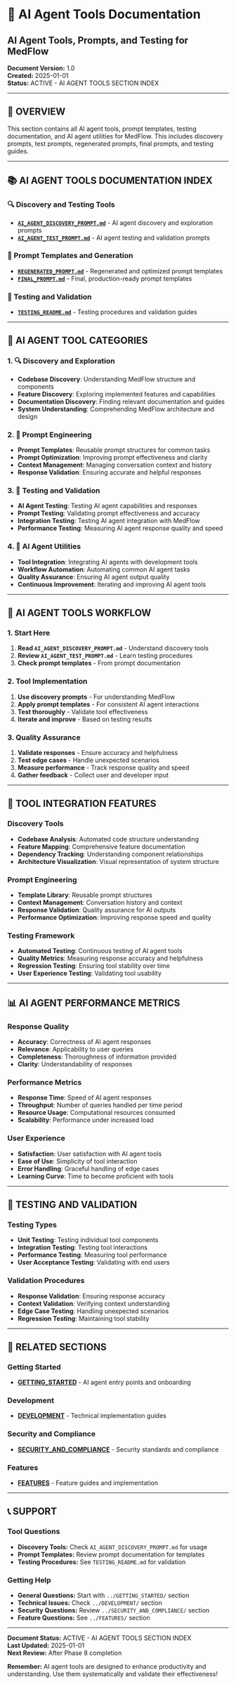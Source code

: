 # 🤖 AI Agent Tools Documentation
## AI Agent Tools, Prompts, and Testing for MedFlow

**Document Version:** 1.0  
**Created:** 2025-01-01  
**Status:** ACTIVE - AI AGENT TOOLS SECTION INDEX

---

## 🎯 **OVERVIEW**

This section contains all AI agent tools, prompt templates, testing documentation, and AI agent utilities for MedFlow. This includes discovery prompts, test prompts, regenerated prompts, final prompts, and testing guides.

---

## 📚 **AI AGENT TOOLS DOCUMENTATION INDEX**

### **🔍 Discovery and Testing Tools**
- **[`AI_AGENT_DISCOVERY_PROMPT.md`](AI_AGENT_DISCOVERY_PROMPT.md)** - AI agent discovery and exploration prompts
- **[`AI_AGENT_TEST_PROMPT.md`](AI_AGENT_TEST_PROMPT.md)** - AI agent testing and validation prompts

### **📝 Prompt Templates and Generation**
- **[`REGENERATED_PROMPT.md`](REGENERATED_PROMPT.md)** - Regenerated and optimized prompt templates
- **[`FINAL_PROMPT.md`](FINAL_PROMPT.md)** - Final, production-ready prompt templates

### **🧪 Testing and Validation**
- **[`TESTING_README.md`](TESTING_README.md)** - Testing procedures and validation guides

---

## 🎯 **AI AGENT TOOL CATEGORIES**

### **1. 🔍 Discovery and Exploration**
- **Codebase Discovery**: Understanding MedFlow structure and components
- **Feature Discovery**: Exploring implemented features and capabilities
- **Documentation Discovery**: Finding relevant documentation and guides
- **System Understanding**: Comprehending MedFlow architecture and design

### **2. 📝 Prompt Engineering**
- **Prompt Templates**: Reusable prompt structures for common tasks
- **Prompt Optimization**: Improving prompt effectiveness and clarity
- **Context Management**: Managing conversation context and history
- **Response Validation**: Ensuring accurate and helpful responses

### **3. 🧪 Testing and Validation**
- **AI Agent Testing**: Testing AI agent capabilities and responses
- **Prompt Testing**: Validating prompt effectiveness and accuracy
- **Integration Testing**: Testing AI agent integration with MedFlow
- **Performance Testing**: Measuring AI agent response quality and speed

### **4. 🚀 AI Agent Utilities**
- **Tool Integration**: Integrating AI agents with development tools
- **Workflow Automation**: Automating common AI agent tasks
- **Quality Assurance**: Ensuring AI agent output quality
- **Continuous Improvement**: Iterating and improving AI agent tools

---

## 🚀 **AI AGENT TOOLS WORKFLOW**

### **1. Start Here**
1. **Read `AI_AGENT_DISCOVERY_PROMPT.md`** - Understand discovery tools
2. **Review `AI_AGENT_TEST_PROMPT.md`** - Learn testing procedures
3. **Check prompt templates** - From prompt documentation

### **2. Tool Implementation**
1. **Use discovery prompts** - For understanding MedFlow
2. **Apply prompt templates** - For consistent AI agent interactions
3. **Test thoroughly** - Validate tool effectiveness
4. **Iterate and improve** - Based on testing results

### **3. Quality Assurance**
1. **Validate responses** - Ensure accuracy and helpfulness
2. **Test edge cases** - Handle unexpected scenarios
3. **Measure performance** - Track response quality and speed
4. **Gather feedback** - Collect user and developer input

---

## 🔧 **TOOL INTEGRATION FEATURES**

### **Discovery Tools**
- **Codebase Analysis**: Automated code structure understanding
- **Feature Mapping**: Comprehensive feature documentation
- **Dependency Tracking**: Understanding component relationships
- **Architecture Visualization**: Visual representation of system structure

### **Prompt Engineering**
- **Template Library**: Reusable prompt structures
- **Context Management**: Conversation history and context
- **Response Validation**: Quality assurance for AI outputs
- **Performance Optimization**: Improving response speed and quality

### **Testing Framework**
- **Automated Testing**: Continuous testing of AI agent tools
- **Quality Metrics**: Measuring response accuracy and helpfulness
- **Regression Testing**: Ensuring tool stability over time
- **User Experience Testing**: Validating tool usability

---

## 📊 **AI AGENT PERFORMANCE METRICS**

### **Response Quality**
- **Accuracy**: Correctness of AI agent responses
- **Relevance**: Applicability to user queries
- **Completeness**: Thoroughness of information provided
- **Clarity**: Understandability of responses

### **Performance Metrics**
- **Response Time**: Speed of AI agent responses
- **Throughput**: Number of queries handled per time period
- **Resource Usage**: Computational resources consumed
- **Scalability**: Performance under increased load

### **User Experience**
- **Satisfaction**: User satisfaction with AI agent tools
- **Ease of Use**: Simplicity of tool interaction
- **Error Handling**: Graceful handling of edge cases
- **Learning Curve**: Time to become proficient with tools

---

## 🧪 **TESTING AND VALIDATION**

### **Testing Types**
- **Unit Testing**: Testing individual tool components
- **Integration Testing**: Testing tool interactions
- **Performance Testing**: Measuring tool performance
- **User Acceptance Testing**: Validating with end users

### **Validation Procedures**
- **Response Validation**: Ensuring response accuracy
- **Context Validation**: Verifying context understanding
- **Edge Case Testing**: Handling unexpected scenarios
- **Regression Testing**: Maintaining tool stability

---

## 🔗 **RELATED SECTIONS**

### **Getting Started**
- **[GETTING_STARTED](../GETTING_STARTED/)** - AI agent entry points and onboarding

### **Development**
- **[DEVELOPMENT](../DEVELOPMENT/)** - Technical implementation guides

### **Security and Compliance**
- **[SECURITY_AND_COMPLIANCE](../SECURITY_AND_COMPLIANCE/)** - Security standards and compliance

### **Features**
- **[FEATURES](../FEATURES/)** - Feature guides and implementation

---

## 📞 **SUPPORT**

### **Tool Questions**
- **Discovery Tools:** Check `AI_AGENT_DISCOVERY_PROMPT.md` for usage
- **Prompt Templates:** Review prompt documentation for templates
- **Testing Procedures:** See `TESTING_README.md` for validation

### **Getting Help**
- **General Questions:** Start with `../GETTING_STARTED/` section
- **Technical Issues:** Check `../DEVELOPMENT/` section
- **Security Questions:** Review `../SECURITY_AND_COMPLIANCE/` section
- **Feature Questions:** See `../FEATURES/` section

---

**Document Status:** ACTIVE - AI AGENT TOOLS SECTION INDEX  
**Last Updated:** 2025-01-01  
**Next Review:** After Phase 8 completion

**Remember:** AI agent tools are designed to enhance productivity and understanding. Use them systematically and validate their effectiveness!


